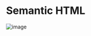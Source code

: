 # Semantic HTML
![image](https://user-images.githubusercontent.com/83469523/174745559-87c0ce6b-d9f8-449d-ad85-cb5ec29b0b1a.png)

